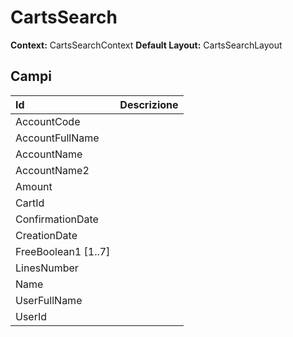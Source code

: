 # CartsSearch

**Context:** CartsSearchContext **Default Layout:** CartsSearchLayout

## Campi

| Id | Descrizione |
| :--- | :--- |
| AccountCode |  |
| AccountFullName |  |
| AccountName |  |
| AccountName2 |  |
| Amount |  |
| CartId |  |
| ConfirmationDate |  |
| CreationDate |  |
| FreeBoolean1 \[1..7\] |  |
| LinesNumber |  |
| Name |  |
| UserFullName |  |
| UserId |  |

